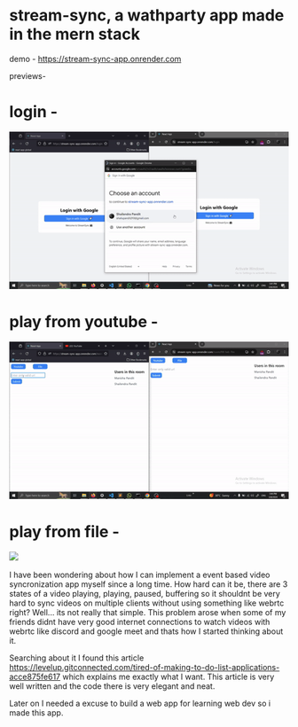 # stream-sync, a wathparty app made in the mern stack

demo - https://stream-sync-app.onrender.com

previews-

# login - 
![](https://github.com/taketec/stream-sync/blob/main/previews/login.gif)


# play from youtube - 
![](https://github.com/taketec/stream-sync/blob/main/previews/youtube.gif)


# play from file - 
![](https://github.com/taketec/stream-sync/blob/main/previews/file.gif)


I have been wondering about how I can implement a event based video syncronization app myself since a long time. How hard can it be, there are 3 states of a video playing, playing, paused, buffering so it shouldnt be very hard to sync videos on multiple clients without using something like webrtc right? Well... its not really that simple. This problem arose when some of my friends didnt have very good internet connections to watch videos with webrtc like discord and google meet and thats how I started thinking about it. 

Searching about it I found this article https://levelup.gitconnected.com/tired-of-making-to-do-list-applications-acce875fe617 which explains me exactly what I want. This article is very well written and the code there is very elegant and neat.

Later on I needed a excuse to build a web app for learning web dev so i made this app.